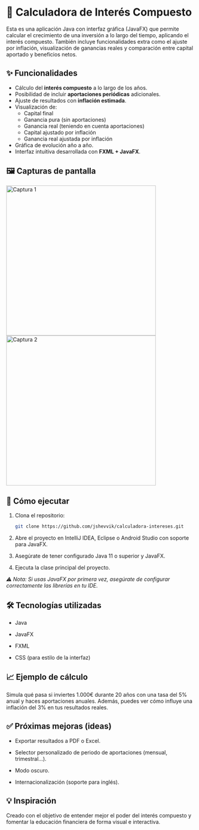 # 🧮 Calculadora de Interés Compuesto

Esta es una aplicación Java con interfaz gráfica (JavaFX) que permite calcular el crecimiento de una inversión a lo largo del tiempo, aplicando el interés compuesto. También incluye funcionalidades extra como el ajuste por inflación, visualización de ganancias reales y comparación entre capital aportado y beneficios netos.

## ✨ Funcionalidades

- Cálculo del **interés compuesto** a lo largo de los años.
- Posibilidad de incluir **aportaciones periódicas** adicionales.
- Ajuste de resultados con **inflación estimada**.
- Visualización de:
  - Capital final
  - Ganancia pura (sin aportaciones)
  - Ganancia real (teniendo en cuenta aportaciones)
  - Capital ajustado por inflación
  - Ganancia real ajustada por inflación
- Gráfica de evolución año a año.
- Interfaz intuitiva desarrollada con **FXML + JavaFX**.

## 🖼️ Capturas de pantalla

<img src="https://github.com/user-attachments/assets/ca1dd172-2032-47a5-a96e-727de9896c8c" width="400" alt="Captura 1">

<img src="https://github.com/user-attachments/assets/b9d83f86-651f-4d6f-bb71-f4f02e574279" width="400" alt="Captura 2">



## 🚀 Cómo ejecutar

1. Clona el repositorio:
   ```bash
   git clone https://github.com/jshevvik/calculadora-intereses.git


2. Abre el proyecto en IntelliJ IDEA, Eclipse o Android Studio con soporte para JavaFX.

3. Asegúrate de tener configurado Java 11 o superior y JavaFX.

4. Ejecuta la clase principal del proyecto.

*⚠️ Nota: Si usas JavaFX por primera vez, asegúrate de configurar correctamente las librerías en tu IDE.*

## 🛠️ Tecnologías utilizadas
- Java

- JavaFX

- FXML

- CSS (para estilo de la interfaz)

## 📈 Ejemplo de cálculo
Simula qué pasa si inviertes 1.000€ durante 20 años con una tasa del 5% anual y haces aportaciones anuales. Además, puedes ver cómo influye una inflación del 3% en tus resultados reales.

## ✅ Próximas mejoras (ideas)
-  Exportar resultados a PDF o Excel.

-  Selector personalizado de periodo de aportaciones (mensual, trimestral...).

-  Modo oscuro.

-  Internacionalización (soporte para inglés).

## 💡 Inspiración
Creado con el objetivo de entender mejor el poder del interés compuesto y fomentar la educación financiera de forma visual e interactiva.
